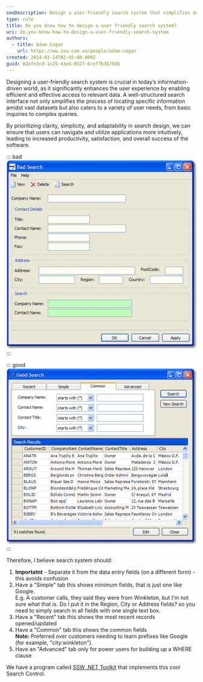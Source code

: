 ```yaml
---
seoDescription: Design a user-friendly search system that simplifies data retrieval and enhances overall application usability by prioritizing clarity, simplicity, and adaptability.
type: rule
title: Do you know how to design a user friendly search system?
uri: do-you-know-how-to-design-a-user-friendly-search-system
authors:
  - title: Adam Cogan
    url: https://ww.ssw.com.au/people/adam-cogan
created: 2014-03-14T02:45:00.000Z
guid: 02efe3cd-1c25-43ed-9527-6ceffb3b793b
---
```


Designing a user-friendly search system is crucial in today’s information-driven world, as it significantly enhances the user experience by enabling efficient and effective access to relevant data. A well-structured search interface not only simplifies the process of locating specific information amidst vast datasets but also caters to a variety of user needs, from basic inquiries to complex queries.

By prioritizing clarity, simplicity, and adaptability in search design, we can ensure that users can navigate and utilize applications more intuitively, leading to increased productivity, satisfaction, and overall success of the software.

<!--endintro-->

::: bad
![Figure: Bad example - Search fields are on the same form as the data entry controls](badsearch.gif)
:::

::: good
![Figure: Good example - Search functionality on a dedicated form with a recently updated records and standard search](searchform.gif)
:::

Therefore, I believe search system should:

1. **Importatnt** - Separate it from the data entry fields (on a different form) - this avoids confusion
2. Have a "Simple" tab this shows minimum fields, that is just one like Google.  
   E.g. A customer calls, they said they were from Winkleton, but I'm not sure what that is. Do I put it in the Region, City or Address fields? so you need to simply search in all fields with one single text box.
3. Have a "Recent" tab this shows the most recent records opened/updated
4. Have a "Common" tab this shows the common fields  
   **Note:** Preferred over customers needing to learn prefixes like Google (for example, "city:winkleton").
5. Have an "Advanced" tab only for power users for building up a WHERE clause

We have a program called [SSW .NET Toolkit](https://ww.ssw.com.au/ssw/NETToolkit/02WinSearch.aspx) that implements this cool Search Control.
